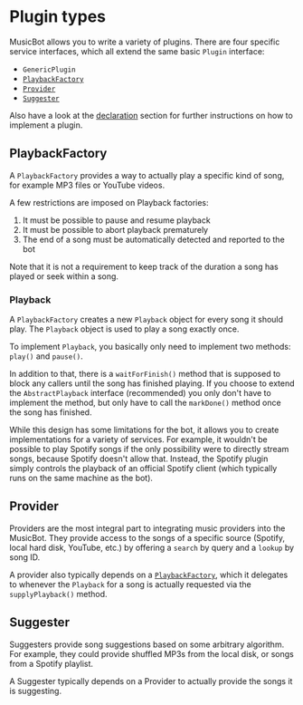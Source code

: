 # Plugin types

MusicBot allows you to write a variety of plugins. There are four specific service interfaces,
which all extend the same basic `Plugin` interface:

- `GenericPlugin`
- [`PlaybackFactory`](#playbackfactory)
- [`Provider`](#provider)
- [`Suggester`](#suggester)

Also have a look at the [declaration](declaration) section for further instructions on how
to implement a plugin.

## PlaybackFactory

A `PlaybackFactory` provides a way to actually play a specific kind of song, for example MP3 files
or YouTube videos.

A few restrictions are imposed on Playback factories:

1. It must be possible to pause and resume playback
1. It must be possible to abort playback prematurely
1. The end of a song must be automatically detected and reported to the bot

Note that it is not a requirement to keep track of the duration a song has played or seek within a
song.

### Playback

A `PlaybackFactory` creates a new `Playback` object for every song it should play.
The `Playback` object is used to play a song exactly once.

To implement `Playback`, you basically only need to implement two methods: `play()` and `pause()`.

In addition to that, there is a `waitForFinish()` method that is supposed to block any callers until
the song has finished playing. If you choose to extend the `AbstractPlayback` interface
(recommended) you only don't have to implement the method, but only have to call the `markDone()`
method once the song has finished.

While this design has some limitations for the bot, it allows you to create implementations for a
variety of services.
For example, it wouldn't be possible to play Spotify songs if the only possibility were to directly
stream songs, because Spotify doesn't allow that. Instead, the Spotify plugin simply controls the
playback of an official Spotify client (which typically runs on the same machine as the bot).

## Provider

Providers are the most integral part to integrating music providers into the MusicBot.
They provide access to the songs of a specific source (Spotify, local hard disk, YouTube, etc.)
by offering a `search` by query and a `lookup` by song ID.

A provider also typically depends on a [`PlaybackFactory`](#playbackfactory), which it
delegates to whenever the `Playback` for a song is actually requested via
the `supplyPlayback()` method.

## Suggester

Suggesters provide song suggestions based on some arbitrary algorithm. For example, they could
provide shuffled MP3s from the local disk, or songs from a Spotify playlist.

A Suggester typically depends on a Provider to actually provide the songs it is suggesting.

